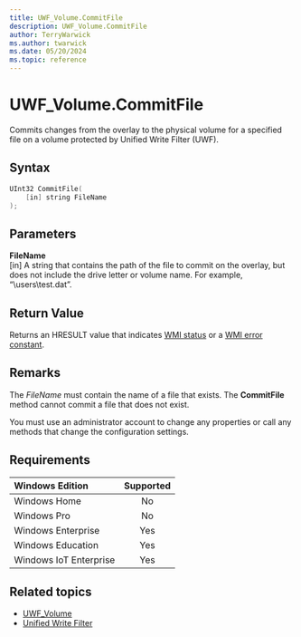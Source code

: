 ```yaml
---
title: UWF_Volume.CommitFile
description: UWF_Volume.CommitFile
author: TerryWarwick
ms.author: twarwick
ms.date: 05/20/2024
ms.topic: reference
---
```


# UWF_Volume.CommitFile

Commits changes from the overlay to the physical volume for a specified file on a volume protected by Unified Write Filter (UWF).

## Syntax

```powershell
UInt32 CommitFile(
    [in] string FileName
);
```

## Parameters

**FileName**</br>\[in\] A string that contains the path of the file to commit on the overlay, but does not include the drive letter or volume name. For example, “\\users\\test.dat”.

## Return Value

Returns an HRESULT value that indicates [WMI status](/windows/win32/wmisdk/wmi-non-error-constants) or a [WMI error constant](/windows/win32/wmisdk/wmi-error-constants).

## Remarks

The *FileName* must contain the name of a file that exists. The **CommitFile** method cannot commit a file that does not exist.

You must use an administrator account to change any properties or call any methods that change the configuration settings.

## Requirements

| Windows Edition        | Supported |
|:-----------------------|:---------:|
| Windows Home           | No        |
| Windows Pro            | No        |
| Windows Enterprise     | Yes       |
| Windows Education      | Yes       |
| Windows IoT Enterprise | Yes       |

## Related topics

- [UWF_Volume](uwf-volume.md)
- [Unified Write Filter]( index.md)
